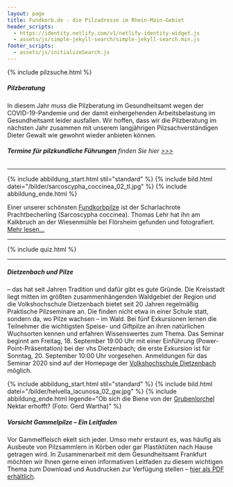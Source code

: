 ```yaml
---
layout: page
title: Fundkorb.de - die Pilzadresse im Rhein-Main-Gebiet
header_scripts:
  - https://identity.netlify.com/v1/netlify-identity-widget.js
  - assets/js/simple-jekyll-search/simple-jekyll-search.min.js
footer_scripts:
  - assets/js/initializeSearch.js
---
```

{% include pilzsuche.html %}

<!--StartFragment-->

##### **Pilzberatung**

In diesem Jahr muss die Pilzberatung im Gesundheitsamt wegen der COVID-19-Pandemie und der damit einhergehenden Arbeitsbelastung im Gesundheitsamt leider ausfallen. Wir hoffen, dass wir die Pilzberatung im nächsten Jahr zusammen mit unserem langjährigen Pilzsachverständigen Dieter Gewalt wie gewohnt wieder anbieten können.

<!--EndFragment-->

###### **Termine für pilzkundliche Führungen** finden Sie hier [\>>>](/termine)

- - -

{% include abbildung_start.html stil="standard" %}
{% include bild.html datei="/bilder/sarcoscypha_coccinea_02_tl.jpg" %}
{% include abbildung_ende.html %}

Einer unserer schönsten [Fundkorbpilze](AA "Glossar") ist der Scharlachrote Prachtbecherling (Sarcoscypha coccinea). Thomas Lehr hat ihn am Kalkbruch an der Wiesenmühle bei Flörsheim gefunden und fotografiert. [Mehr lesen...](/pilze/sarcoscypha-coccinea-scharlachroter-kelchbecherling)

- - -

{% include quiz.html %}

- - -

##### Dietzenbach und Pilze

– das hat seit Jahren Tradition und dafür gibt es gute Gründe. Die Kreisstadt liegt mitten im größten zusammenhängenden Waldgebiet der Region und die Volkshochschule Dietzenbach bietet seit 20 Jahren regelmäßig Praktische Pilzseminare an. Die finden nicht etwa in einer Schule statt, sondern da, wo Pilze wachsen – im Wald. Bei fünf Exkursionen lernen die Teilnehmer die wichtigsten Speise- und Giftpilze an ihren natürlichen Wuchsorten kennen und erfahren Wissenswertes zum Thema. Das Seminar beginnt am Freitag, 18. September 19:00 Uhr mit einer Einführung (Power-Point-Präsentation) bei der vhs Dietzenbach; die erste Exkursion ist für Sonntag, 20. September 10:00 Uhr vorgesehen. Anmeldungen für das Seminar 2020 sind auf der Homepage der [Volkshochschule Dietzenbach](https://www.vhs-dietzenbach.de) möglich. 

{% include abbildung_start.html stil="standard" %}
{% include bild.html datei="/bilder/helvella_lacunosa_02_gw.jpg" %}
{% include abbildung_ende.html legende="Ob sich die Biene von der <a href='/pilze/helvella-lacunosa-grubenlorchel'>Grubenlorchel</a> Nektar erhofft?  (Foto: Gerd Wartha)" %}

##### Vorsicht Gammelpilze – Ein Leitfaden

Vor Gammelfleisch ekelt sich jeder. Umso mehr erstaunt es, was häufig als Ausbeute von Pilzsammlern in Körben oder gar Plastiktüten nach Hause getragen wird. In Zusammenarbeit mit dem Gesundheitsamt Frankfurt möchten wir Ihnen gerne einen informativen Leitfaden zu diesem wichtigen Thema zum Download und Ausdrucken zur Verfügung stellen – [hier als PDF erhältlich](/assets/docs/Fundkorb.de-Gammelpilze.pdf).